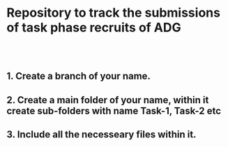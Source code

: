# Repository to track the submissions of task phase recruits of ADG
<br> </br>
##  1. Create a branch of your name.
##  2. Create a main folder of your name, within it create sub-folders with name Task-1, Task-2 etc
##  3. Include all the necesseary files within it.
